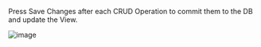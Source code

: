 Press Save Changes after each CRUD Operation to commit them to the DB and update the View.

![image](https://github.com/costeaioan/CarShop/assets/62596064/6e999e1d-4ae4-439d-a9cc-8d2bcc9f6317)
